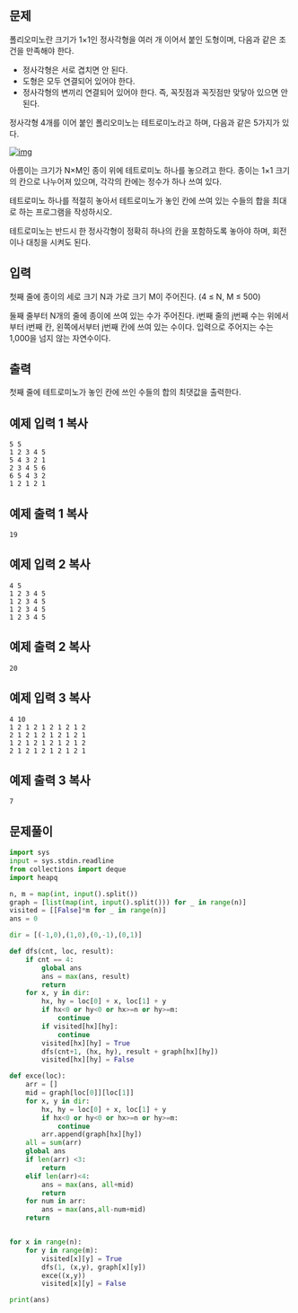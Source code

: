 ## 문제

폴리오미노란 크기가 1×1인 정사각형을 여러 개 이어서 붙인 도형이며, 다음과 같은 조건을 만족해야 한다.

- 정사각형은 서로 겹치면 안 된다.
- 도형은 모두 연결되어 있어야 한다.
- 정사각형의 변끼리 연결되어 있어야 한다. 즉, 꼭짓점과 꼭짓점만 맞닿아 있으면 안 된다.

정사각형 4개를 이어 붙인 폴리오미노는 테트로미노라고 하며, 다음과 같은 5가지가 있다.

[![img](https://onlinejudgeimages.s3-ap-northeast-1.amazonaws.com/problem/14500/1.png)](https://commons.wikimedia.org/wiki/File:All_5_free_tetrominoes.svg)

아름이는 크기가 N×M인 종이 위에 테트로미노 하나를 놓으려고 한다. 종이는 1×1 크기의 칸으로 나누어져 있으며, 각각의 칸에는 정수가 하나 쓰여 있다.

테트로미노 하나를 적절히 놓아서 테트로미노가 놓인 칸에 쓰여 있는 수들의 합을 최대로 하는 프로그램을 작성하시오.

테트로미노는 반드시 한 정사각형이 정확히 하나의 칸을 포함하도록 놓아야 하며, 회전이나 대칭을 시켜도 된다.

## 입력

첫째 줄에 종이의 세로 크기 N과 가로 크기 M이 주어진다. (4 ≤ N, M ≤ 500)

둘째 줄부터 N개의 줄에 종이에 쓰여 있는 수가 주어진다. i번째 줄의 j번째 수는 위에서부터 i번째 칸, 왼쪽에서부터 j번째 칸에 쓰여 있는 수이다. 입력으로 주어지는 수는 1,000을 넘지 않는 자연수이다.

## 출력

첫째 줄에 테트로미노가 놓인 칸에 쓰인 수들의 합의 최댓값을 출력한다.

## 예제 입력 1 복사

```
5 5
1 2 3 4 5
5 4 3 2 1
2 3 4 5 6
6 5 4 3 2
1 2 1 2 1
```

## 예제 출력 1 복사

```
19
```

## 예제 입력 2 복사

```
4 5
1 2 3 4 5
1 2 3 4 5
1 2 3 4 5
1 2 3 4 5
```

## 예제 출력 2 복사

```
20
```

## 예제 입력 3 복사

```
4 10
1 2 1 2 1 2 1 2 1 2
2 1 2 1 2 1 2 1 2 1
1 2 1 2 1 2 1 2 1 2
2 1 2 1 2 1 2 1 2 1
```

## 예제 출력 3 복사

```
7
```


## 문제풀이

```python
import sys
input = sys.stdin.readline
from collections import deque
import heapq

n, m = map(int, input().split())
graph = [list(map(int, input().split())) for _ in range(n)]
visited = [[False]*m for _ in range(n)]
ans = 0

dir = [(-1,0),(1,0),(0,-1),(0,1)]

def dfs(cnt, loc, result):
    if cnt == 4:
        global ans
        ans = max(ans, result)
        return
    for x, y in dir:
        hx, hy = loc[0] + x, loc[1] + y
        if hx<0 or hy<0 or hx>=n or hy>=m:
            continue
        if visited[hx][hy]:
            continue
        visited[hx][hy] = True
        dfs(cnt+1, (hx, hy), result + graph[hx][hy])
        visited[hx][hy] = False

def exce(loc):
    arr = []
    mid = graph[loc[0]][loc[1]]
    for x, y in dir:
        hx, hy = loc[0] + x, loc[1] + y
        if hx<0 or hy<0 or hx>=n or hy>=m:
            continue
        arr.append(graph[hx][hy])
    all = sum(arr)
    global ans
    if len(arr) <3:
        return
    elif len(arr)<4:
        ans = max(ans, all+mid)
        return
    for num in arr:
        ans = max(ans,all-num+mid)
    return


for x in range(n):
    for y in range(m):
        visited[x][y] = True
        dfs(1, (x,y), graph[x][y])
        exce((x,y))
        visited[x][y] = False

print(ans)
```

